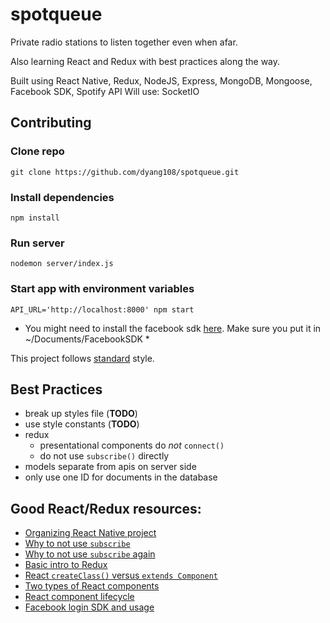 # spotqueue

Private radio stations to listen together even when afar.

Also learning React and Redux with best practices along the way.

Built using React Native, Redux, NodeJS, Express, MongoDB, Mongoose, Facebook SDK, Spotify API
Will use: SocketIO

## Contributing
### Clone repo
    git clone https://github.com/dyang108/spotqueue.git
### Install dependencies
    npm install
### Run server
    nodemon server/index.js
### Start app with environment variables
    API_URL='http://localhost:8000' npm start

* You might need to install the facebook sdk [here](https://developers.facebook.com/docs/ios/getting-started/). Make sure you put it in ~/Documents/FacebookSDK *

This project follows [standard](https://github.com/feross/standard) style.

## Best Practices
* break up styles file (**TODO**)
* use style constants (**TODO**)
* redux
  * presentational components do *not* `connect()`
  * do not use `subscribe()` directly
* models separate from apis on server side
* only use one ID for documents in the database

## Good React/Redux resources:
* [Organizing React Native project](https://medium.com/the-react-native-log/organizing-a-react-native-project-9514dfadaa0)
* [Why to not use `subscribe`](https://github.com/reactjs/redux/issues/303#issuecomment-125184409)
* [Why to not use `subscribe` again](http://stackoverflow.com/questions/36212860/subscribe-to-single-property-change-in-store-in-redux)
* [Basic intro to Redux](https://css-tricks.com/learning-react-redux/)
* [React `createClass()` versus `extends Component`](https://toddmotto.com/react-create-class-versus-component/)
* [Two types of React components](https://medium.com/@dan_abramov/smart-and-dumb-components-7ca2f9a7c7d0)
* [React component lifecycle](https://facebook.github.io/react/docs/react-component.html#the-component-lifecycle)
* [Facebook login SDK and usage](https://github.com/facebook/react-native-fbsdk#usage)
